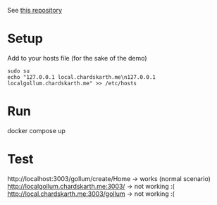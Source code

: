 See [this repository](https://github.com/chardskarth/gollum-behind-nginx)

# Setup

Add to your hosts file (for the sake of the demo)
```shell
sudo su
echo "127.0.0.1 local.chardskarth.me\n127.0.0.1 localgollum.chardskarth.me" >> /etc/hosts
```

# Run
docker compose up


# Test
http://localhost:3003/gollum/create/Home -> works (normal scenario)
http://localgollum.chardskarth.me:3003/ -> not working :(
http://local.chardskarth.me:3003/gollum -> not working :(

